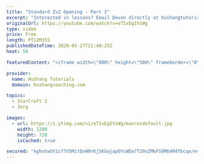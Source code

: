 ```yaml
---
title: "Standard ZvZ Opening - Part 2"
excerpt: "Interested in lessons? Email Devon directly at hushangtutorials@outlook.com ------------------------------------------------------------------------------------------------------- Want to support HuShang Tutorials directly? Patreon is a website where you can contribute a monthly donation that will help"
originalUrl: https://youtube.com/watch?v=eTIxEgIViWg
type: video
price: Free
length: PT12M35S
publishedDateTime: 2020-05-27T21:40:25Z
heat: 50

featuredContent: "<iframe width=\"800\" height=\"500\" frameborder=\"0\" src=\"https://www.youtube.com/embed/eTIxEgIViWg\" allow=\"accelerometer; autoplay; encrypted-media; gyroscope; picture-in-picture\" allowfullscreen></iframe>"

provider:
  name: HuShang Tutorials
  domain: hushangcoaching.com

topics:
  - StarCraft 2
  - Zerg

images:
  - url: https://i.ytimg.com/vi/eTIxEgIViWg/maxresdefault.jpg
    width: 1280
    height: 720
    isCached: true

secured: "kghotwUV1cY7V5MitQvW0rKjSKGajapOYcWDa7T29sZMkFS9M64M4Tbcqe/evAztWO0duncg7Esbxn5NuZzog95cL67XaAAVMU7FhzZ75vmzV4vU7ilYb3uWmfb4PpWaB4lmkIe37y2RTZR9me3YBM+PdD+dLbh+wpmjZIYSI1O3kO1HysocD5yVMXwbmo/WA/SM3pLodwq6G2nKnRlUg1B1Tnl5QC5dAvHFj88XG3yrkvCxroGe4tKxXpK3N5ISvqGGyf0FxO9qnxtuyQf5X6btkFK66L5qHkZzpBH9tid4ZjM4+C2oz/fgAjEB9UxjqdDthmMnNnVYuzeZzmbD0lkZNyxKPzqi+mPogz1ENKe8VFz1yN+yTdPyIcIWci+kxupC9tXUxBuOZpV5riGpEQzhtsrede87cFoDf3DavOw=;6qC7HntV0+cbdFfV2EQiNg=="
---
```



